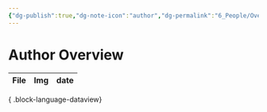 ```yaml
---
{"dg-publish":true,"dg-note-icon":"author","dg-permalink":"6_People/Overview/author","tags":["people","author","overview"],"permalink":"/6_People/Overview/author/","dgPassFrontmatter":true,"noteIcon":"author"}
---
```


# Author Overview
 | File | Img | date |
| ---- | --- | ---- |

{ .block-language-dataview}



